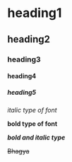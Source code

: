 #   heading1
##  heading2
### heading3
#### heading4
##### heading5

*italic type of font*

**bold type of font**

***bold and italic type***

~~Bhagya~~
